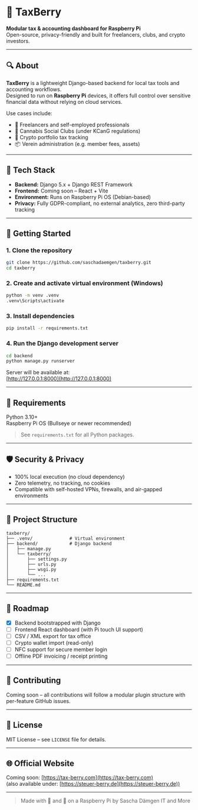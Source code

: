 # 🧾 TaxBerry

**Modular tax & accounting dashboard for Raspberry Pi**  
Open-source, privacy-friendly and built for freelancers, clubs, and crypto investors.

---

## 🔍 About

**TaxBerry** is a lightweight Django-based backend for local tax tools and accounting workflows.  
Designed to run on **Raspberry Pi** devices, it offers full control over sensitive financial data without relying on cloud services.

Use cases include:

- 💼 Freelancers and self-employed professionals
- 🌿 Cannabis Social Clubs (under KCanG regulations)
- 🧮 Crypto portfolio tax tracking
- 📦 Verein administration (e.g. member fees, assets)

---

## 🧱 Tech Stack

- **Backend:** Django 5.x + Django REST Framework
- **Frontend:** Coming soon – React + Vite
- **Environment:** Runs on Raspberry Pi OS (Debian-based)
- **Privacy:** Fully GDPR-compliant, no external analytics, zero third-party tracking

---

## 🚀 Getting Started

### 1. Clone the repository

```bash
git clone https://github.com/saschadaemgen/taxberry.git
cd taxberry
```

### 2. Create and activate virtual environment (Windows)

```bash
python -m venv .venv
.venv\Scripts\activate
```

### 3. Install dependencies

```bash
pip install -r requirements.txt
```

### 4. Run the Django development server

```bash
cd backend
python manage.py runserver
```

Server will be available at:  
[http://127.0.0.1:8000](http://127.0.0.1:8000)

---

## 🐍 Requirements

Python 3.10+  
Raspberry Pi OS (Bullseye or newer recommended)

> See `requirements.txt` for all Python packages.

---

## 🛡️ Security & Privacy

- 100% local execution (no cloud dependency)
- Zero telemetry, no tracking, no cookies
- Compatible with self-hosted VPNs, firewalls, and air-gapped environments

---

## 🔧 Project Structure

```
taxberry/
├── .venv/              # Virtual environment
├── backend/            # Django backend
│   ├── manage.py
│   └── taxberry/
│       ├── settings.py
│       ├── urls.py
│       ├── wsgi.py
│       └── ...
├── requirements.txt
└── README.md
```

---

## 📌 Roadmap

- [x] Backend bootstrapped with Django
- [ ] Frontend React dashboard (with Pi touch UI support)
- [ ] CSV / XML export for tax office
- [ ] Crypto wallet import (read-only)
- [ ] NFC support for secure member login
- [ ] Offline PDF invoicing / receipt printing

---

## 🤝 Contributing

Coming soon – all contributions will follow a modular plugin structure with per-feature GitHub issues.

---

## 📜 License

MIT License – see `LICENSE` file for details.

---

## 🌐 Official Website

Coming soon: [https://tax-berry.com](https://tax-berry.com)  
(also available under: [https://steuer-berry.de](https://steuer-berry.de))

---

> Made with 🍓 and 🧾 on a Raspberry Pi by Sascha Dämgen IT and More

